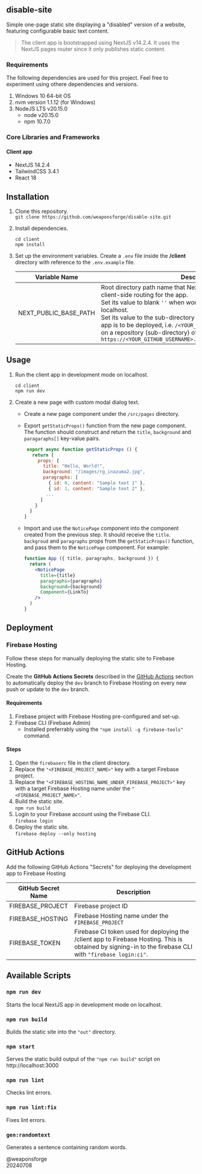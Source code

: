 ## disable-site

Simple one-page static site displaying a "disabled" version of a website, featuring configurable basic text content.

> The client app is bootstrapped using NextJS v14.2.4. It uses the NextJS pages router since it only publishes static content.

### Requirements

The following dependencies are used for this project. Feel free to experiment using othere dependencies and versions.

1. Windows 10 64-bit OS
2. nvm version 1.1.12 (for Windows)
3. NodeJS LTS v20.15.0
   - node v20.15.0
   - npm 10.7.0

### Core Libraries and Frameworks

#### Client app
  - NextJS 14.2.4
  - TailwindCSS 3.4.1
  - React 18

## Installation

1. Clone this repository.<br>
`git clone https://github.com/weaponsforge/disable-site.git`

2. Install dependencies.<br>
   ```
   cd client
   npm install
   ```

3. Set up the environment variables. Create a `.env` file inside the **/client** directory with reference to the `.env.example` file.

   | Variable Name | Description |
   | --- | --- |
   | NEXT_PUBLIC_BASE_PATH | Root directory path name that NextJS uses for assets, media and client-side routing for the app.<br>Set its value to blank `''` when working on development mode in localhost.<br>Set its value to the sub-directory name where the exported NextJS app is to be deployed, i.e. `/<YOUR_REPOSITORY_NAME>` when deploying on a repository (sub-directory) of a root GitHub Pages site, i.e, on<br>`https://<YOUR_GITHUB_USERNAME>.github.io/<YOUR_REPOSITORY_NAME>` |

## Usage

1. Run the client app in development mode on localhost.<br>
   ```
   cd client
   npm run dev
   ```

2. Create a new page with custom modal dialog text.
   - Create a new page component under the `/src/pages` directory.
   - Export `getStaticProps()` function from the new page component. The function should construct and return the `title`, `background` and `paragaraphs[]` key-value pairs.

      ```jsx
       export async function getStaticProps () {
         return {
           props: {
             title: "Hello, World!",
             background: "/images/rg_inazuma2.jpg",
             paragraphs: [
               { id: 0, content: "Sample text 1" },
               { id: 1, content: "Sample text 2" },
              ...
            ]
          }
        }
      }
      ```
   - Import and use the `NoticePage` component into the component created from the previous step. It should receive the `title`. `backgroud` and `paragraphs` props from the `getStaticProps()` function, and pass them to the `NoticePage` component. For example:

      ```jsx
      function App ({ title, paragraphs, background }) {
        return (
          <NoticePage
            title={title}
            paragraphs={paragraphs}
            background={background}
            Component={LinkTo}
          />
        )
      }
      ```


## Deployment

### Firebase Hosting

Follow these steps for manually deploying the static site to Firebase Hosting.

Create the **GitHub Actions Secrets** described in the [GitHub Actions](#github-actions) section to automatically deploy the `dev` branch to Firebase Hosting on every new push or update to the `dev` branch.

#### Requirements

1. Firebase project with Firebase Hosting pre-configured and set-up.
2. Firebase CLI (Firebase Admin)
   - Installed preferrably using the `"npm install -g firebase-tools"` command.

#### Steps

1. Open the `firebaserc` file in the client directory.
2. Replace the `"<FIREBASE_PROJECT_NAME>"` key with a target Firebase project.
3. Replace the `"<FIREBASE_HOSTING_NAME_UNDER_FIREBASE_PROJECT>"` key with a target Firebase Hosting name under the `"<FIREBASE_PROJECT_NAME>"`.
4. Build the static site.<br>
`npm run build`
5. Login to your Firebase account using the Firebase CLI.<br>
`firebase login`
6. Deploy the static site.<br>
`firebase deploy --only hosting`

## GitHub Actions

Add the following GitHub Actions "Secrets" for deploying the development app to Firebase Hosting

| GitHub Secret Name | Description |
| --- | --- |
| FIREBASE_PROJECT | Firebase project ID |
| FIREBASE_HOSTING | Firebase Hosting name under the `FIREBASE_PROJECT` |
| FIREBASE_TOKEN | Firebase CI token used for deploying the /client app to Firebase Hosting. This is obtained by signing-in to the firebase CLI with `"firebase login:ci"`. |

## Available Scripts

### `npm run dev`

Starts the local NextJS app in development mode on localhost.

### `npm run build`

Builds the static site into the `"out"` directory.

### `npm start`

Serves the static build output of the `"npm run build"` script on http://localhost:3000

### `npm run lint`

Checks lint errors.

### `npm run lint:fix`

Fixes lint errors.

### `gen:randomtext`

Generates a sentence containing random words.

@weaponsforge<br>
20240708
